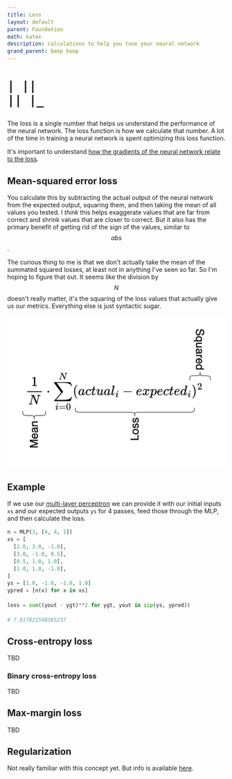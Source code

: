 ```yaml
---
title: Loss
layout: default
parent: Foundation
math: katex
description: calculations to help you tune your neural network
grand_parent: beep boop
---
```


<h1><pre>
| ||
|| |_
</pre></h1>

The loss is a single number that helps us understand the performance of the neural network. The loss function is how we calculate that number. A lot of the time in training a neural network is spent optimizing this loss function.

It's important to understand [how the gradients of the neural network relate to the loss](../gradient-descent#how-gradients-relate-to-the-loss).

## Mean-squared error loss

You calculate this by subtracting the actual output of the neural network from the expected output, squaring them, and then taking the mean of all values you tested. I _think_ this helps exaggerate values that are far from correct and shrink values that are closer to correct. But it also has the primary benefit of getting rid of the sign of the values, similar to $$abs$$.

The curious thing to me is that we don't actually take the mean of the summated squared losses, at least not in anything I've seen so far. So I'm hoping to figure that out. It seems like the division by $$N$$ doesn't really matter, it's the squaring of the loss values that actually give us our metrics. Everything else is just syntactic sugar.

![Mathematical expression of mean squared loss](./mean-squared-loss.png)

## Example

If we use our [multi-layer perceptron](../multi-layer-perceptron/) we can provide it with our initial inputs `xs` and our expected outputs `ys` for 4 passes, feed those through the MLP, and then calculate the loss.

```python
n = MLP(3, [4, 4, 1])
xs = [
  [2.0, 3.0, -1.0],
  [3.0, -1.0, 0.5],
  [0.5, 1.0, 1.0],
  [1.0, 1.0, -1.0],
]
ys = [1.0, -1.0, -1.0, 1.0]
ypred = [n(x) for x in xs]

loss = sum((yout - ygt)**2 for ygt, yout in zip(ys, ypred))

# 7.817821598365237
```

## Cross-entropy loss

TBD

### Binary cross-entropy loss

TBD

## Max-margin loss

TBD

## Regularization

Not really familiar with this concept yet. But info is available [here](https://developers.google.com/machine-learning/crash-course/regularization-for-simplicity/l2-regularization).
